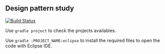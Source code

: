 ## Design pattern study

[![Build Status](https://travis-ci.org/danielpsf/java-design-patterns.svg?branch=master)](https://travis-ci.org/danielpsf/java-design-patterns)

Use `gradle project` to check the projects availables.

Use `gradle :PROJECT_NAME:eclipse` to install the required files to open the code with Eclipse IDE.
